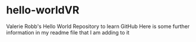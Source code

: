 # hello-worldVR
Valerie Robb's Hello World Repository to learn GitHub
Here is some further information in my readme file that I am adding to it
